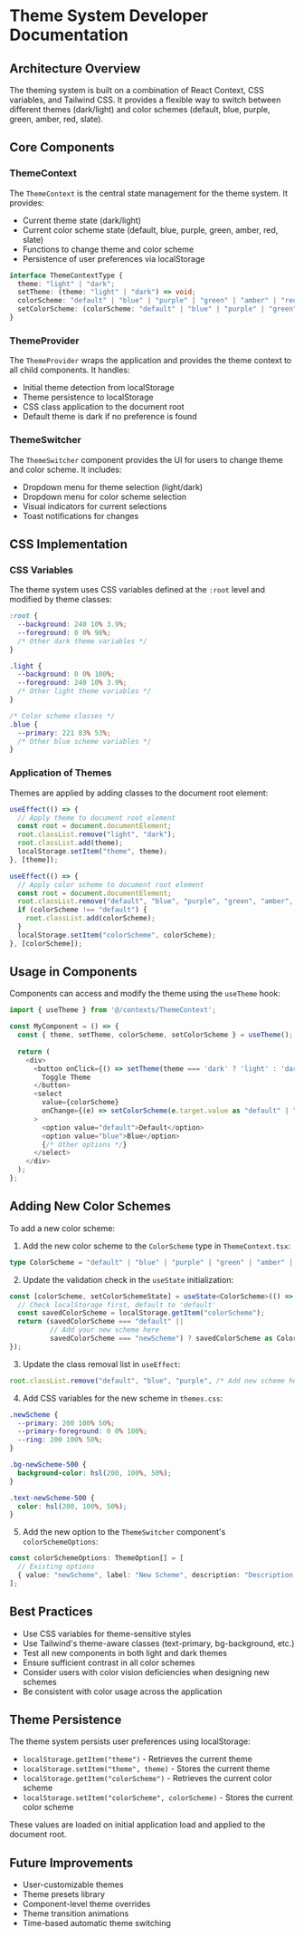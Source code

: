 # Theme System Developer Documentation

## Architecture Overview

The theming system is built on a combination of React Context, CSS variables, and Tailwind CSS. It provides a flexible way to switch between different themes (dark/light) and color schemes (default, blue, purple, green, amber, red, slate).

## Core Components

### ThemeContext

The `ThemeContext` is the central state management for the theme system. It provides:

- Current theme state (dark/light)
- Current color scheme state (default, blue, purple, green, amber, red, slate)
- Functions to change theme and color scheme
- Persistence of user preferences via localStorage

```typescript
interface ThemeContextType {
  theme: "light" | "dark";
  setTheme: (theme: "light" | "dark") => void;
  colorScheme: "default" | "blue" | "purple" | "green" | "amber" | "red" | "slate";
  setColorScheme: (colorScheme: "default" | "blue" | "purple" | "green" | "amber" | "red" | "slate") => void;
}
```

### ThemeProvider

The `ThemeProvider` wraps the application and provides the theme context to all child components. It handles:

- Initial theme detection from localStorage
- Theme persistence to localStorage
- CSS class application to the document root
- Default theme is dark if no preference is found

### ThemeSwitcher

The `ThemeSwitcher` component provides the UI for users to change theme and color scheme. It includes:

- Dropdown menu for theme selection (light/dark)
- Dropdown menu for color scheme selection
- Visual indicators for current selections
- Toast notifications for changes

## CSS Implementation

### CSS Variables

The theme system uses CSS variables defined at the `:root` level and modified by theme classes:

```css
:root {
  --background: 240 10% 3.9%;
  --foreground: 0 0% 98%;
  /* Other dark theme variables */
}

.light {
  --background: 0 0% 100%;
  --foreground: 240 10% 3.9%;
  /* Other light theme variables */
}

/* Color scheme classes */
.blue {
  --primary: 221 83% 53%;
  /* Other blue scheme variables */
}
```

### Application of Themes

Themes are applied by adding classes to the document root element:

```typescript
useEffect(() => {
  // Apply theme to document root element
  const root = document.documentElement;
  root.classList.remove("light", "dark");
  root.classList.add(theme);
  localStorage.setItem("theme", theme);
}, [theme]);

useEffect(() => {
  // Apply color scheme to document root element
  const root = document.documentElement;
  root.classList.remove("default", "blue", "purple", "green", "amber", "red", "slate");
  if (colorScheme !== "default") {
    root.classList.add(colorScheme);
  }
  localStorage.setItem("colorScheme", colorScheme);
}, [colorScheme]);
```

## Usage in Components

Components can access and modify the theme using the `useTheme` hook:

```typescript
import { useTheme } from '@/contexts/ThemeContext';

const MyComponent = () => {
  const { theme, setTheme, colorScheme, setColorScheme } = useTheme();
  
  return (
    <div>
      <button onClick={() => setTheme(theme === 'dark' ? 'light' : 'dark')}>
        Toggle Theme
      </button>
      <select 
        value={colorScheme} 
        onChange={(e) => setColorScheme(e.target.value as "default" | "blue" | "purple" | "green" | "amber" | "red" | "slate")}
      >
        <option value="default">Default</option>
        <option value="blue">Blue</option>
        {/* Other options */}
      </select>
    </div>
  );
};
```

## Adding New Color Schemes

To add a new color scheme:

1. Add the new color scheme to the `ColorScheme` type in `ThemeContext.tsx`:

```typescript
type ColorScheme = "default" | "blue" | "purple" | "green" | "amber" | "red" | "slate" | "newScheme";
```

2. Update the validation check in the `useState` initialization:

```typescript
const [colorScheme, setColorSchemeState] = useState<ColorScheme>(() => {
  // Check localStorage first, default to 'default'
  const savedColorScheme = localStorage.getItem("colorScheme");
  return (savedColorScheme === "default" || 
          // Add your new scheme here
          savedColorScheme === "newScheme") ? savedColorScheme as ColorScheme : "default";
});
```

3. Update the class removal list in `useEffect`:

```typescript
root.classList.remove("default", "blue", "purple", /* Add new scheme here */);
```

4. Add CSS variables for the new scheme in `themes.css`:

```css
.newScheme {
  --primary: 200 100% 50%;
  --primary-foreground: 0 0% 100%;
  --ring: 200 100% 50%;
}

.bg-newScheme-500 {
  background-color: hsl(200, 100%, 50%);
}

.text-newScheme-500 {
  color: hsl(200, 100%, 50%);
}
```

5. Add the new option to the `ThemeSwitcher` component's `colorSchemeOptions`:

```typescript
const colorSchemeOptions: ThemeOption[] = [
  // Existing options
  { value: "newScheme", label: "New Scheme", description: "Description of new scheme" },
];
```

## Best Practices

- Use CSS variables for theme-sensitive styles
- Use Tailwind's theme-aware classes (text-primary, bg-background, etc.)
- Test all new components in both light and dark themes
- Ensure sufficient contrast in all color schemes
- Consider users with color vision deficiencies when designing new schemes
- Be consistent with color usage across the application

## Theme Persistence

The theme system persists user preferences using localStorage:

- `localStorage.getItem("theme")` - Retrieves the current theme
- `localStorage.setItem("theme", theme)` - Stores the current theme
- `localStorage.getItem("colorScheme")` - Retrieves the current color scheme
- `localStorage.setItem("colorScheme", colorScheme)` - Stores the current color scheme

These values are loaded on initial application load and applied to the document root.

## Future Improvements

- User-customizable themes
- Theme presets library
- Component-level theme overrides
- Theme transition animations
- Time-based automatic theme switching
